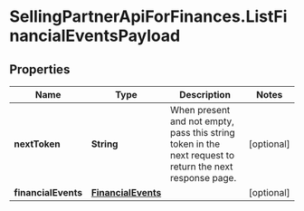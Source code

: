 # SellingPartnerApiForFinances.ListFinancialEventsPayload

## Properties
Name | Type | Description | Notes
------------ | ------------- | ------------- | -------------
**nextToken** | **String** | When present and not empty, pass this string token in the next request to return the next response page. | [optional] 
**financialEvents** | [**FinancialEvents**](FinancialEvents.md) |  | [optional] 
